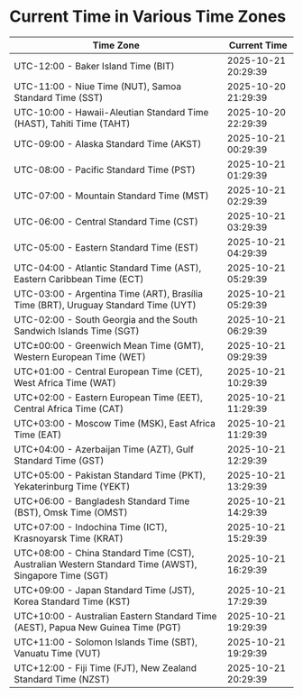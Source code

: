 # Current Time in Various Time Zones

| Time Zone | Current Time |
|-----------|--------------|
| UTC-12:00 - Baker Island Time (BIT) | 2025-10-21 20:29:39 |
| UTC-11:00 - Niue Time (NUT), Samoa Standard Time (SST) | 2025-10-20 21:29:39 |
| UTC-10:00 - Hawaii-Aleutian Standard Time (HAST), Tahiti Time (TAHT) | 2025-10-20 22:29:39 |
| UTC-09:00 - Alaska Standard Time (AKST) | 2025-10-21 00:29:39 |
| UTC-08:00 - Pacific Standard Time (PST) | 2025-10-21 01:29:39 |
| UTC-07:00 - Mountain Standard Time (MST) | 2025-10-21 02:29:39 |
| UTC-06:00 - Central Standard Time (CST) | 2025-10-21 03:29:39 |
| UTC-05:00 - Eastern Standard Time (EST) | 2025-10-21 04:29:39 |
| UTC-04:00 - Atlantic Standard Time (AST), Eastern Caribbean Time (ECT) | 2025-10-21 05:29:39 |
| UTC-03:00 - Argentina Time (ART), Brasília Time (BRT), Uruguay Standard Time (UYT) | 2025-10-21 05:29:39 |
| UTC-02:00 - South Georgia and the South Sandwich Islands Time (SGT) | 2025-10-21 06:29:39 |
| UTC±00:00 - Greenwich Mean Time (GMT), Western European Time (WET) | 2025-10-21 09:29:39 |
| UTC+01:00 - Central European Time (CET), West Africa Time (WAT) | 2025-10-21 10:29:39 |
| UTC+02:00 - Eastern European Time (EET), Central Africa Time (CAT) | 2025-10-21 11:29:39 |
| UTC+03:00 - Moscow Time (MSK), East Africa Time (EAT) | 2025-10-21 11:29:39 |
| UTC+04:00 - Azerbaijan Time (AZT), Gulf Standard Time (GST) | 2025-10-21 12:29:39 |
| UTC+05:00 - Pakistan Standard Time (PKT), Yekaterinburg Time (YEKT) | 2025-10-21 13:29:39 |
| UTC+06:00 - Bangladesh Standard Time (BST), Omsk Time (OMST) | 2025-10-21 14:29:39 |
| UTC+07:00 - Indochina Time (ICT), Krasnoyarsk Time (KRAT) | 2025-10-21 15:29:39 |
| UTC+08:00 - China Standard Time (CST), Australian Western Standard Time (AWST), Singapore Time (SGT) | 2025-10-21 16:29:39 |
| UTC+09:00 - Japan Standard Time (JST), Korea Standard Time (KST) | 2025-10-21 17:29:39 |
| UTC+10:00 - Australian Eastern Standard Time (AEST), Papua New Guinea Time (PGT) | 2025-10-21 19:29:39 |
| UTC+11:00 - Solomon Islands Time (SBT), Vanuatu Time (VUT) | 2025-10-21 19:29:39 |
| UTC+12:00 - Fiji Time (FJT), New Zealand Standard Time (NZST) | 2025-10-21 20:29:39 |
